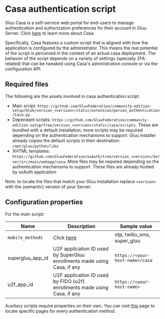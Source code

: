 # Casa authentication script

Gluu Casa is a self-service web portal for end-users to manage authentication and authorization preferences for their account in Gluu Server. Click [here](https://casa.gluu.org) to learn more about Casa.

Specifically, Casa features a custom script that is aligned with how the application is configured by the administrator. This means the real potential of the script is perceived in the context of an actual casa deployment. The behavior of the script depends on a variety of settings (specially 2FA-related) that can be tweaked using Casa's administration console or via the configuration API.

## Required files

The following are the assets involved in casa authentication script:

- Main script: `https://github.com/GluuFederation/community-edition-setup/blob/version_<version>/static/extension/person_authentication/Casa.py`
- Dependant scripts: `https://github.com/GluuFederation/community-edition-setup/tree/version_<version>/static/casa/scripts`. These are bundled with a default installation; more scripts may be required depending on the authentication mechanisms to support. Gluu installer already copies the default scripts in their destination: `/opt/gluu/python/libs`
- XHTML templates: `https://github.com/GluuFederation/oxAuth/tree/version_<version>/Server/src/main/webapp/casa`. More files may be required depending on the authentication mechanisms to support. These files are already hosted by oxAuth application

Note: to locate the files that match your Gluu installation replace `<version>` with the (semantic) version of your Server. 

## Configuration properties 

For the main script:

|Name|Description|Sample value|
|-|-|-|
|`mobile_methods`|Click [here]( https://www.gluu.org/docs/casa/administration/2fa-basics/#associated-strength-of-credentials)|otp, twilio_sms, super_gluu|
|supergluu_app_id|U2F application ID used by SuperGluu enrollments made using Casa, if any|`https://<your-host-name>/casa`|
|u2f_app_id|U2F application ID used by FIDO (u2f( enrollments made using Casa, if any|`https://<your-host-name>`|

Auxiliary scripts require properties on their own. You can visit [this](https://www.gluu.org/docs/gluu-server/authn-guide/intro/) page to locate specific pages for every authentication method.
